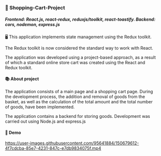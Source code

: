 ### 🛒 Shopping-Cart-Project
##### Frontend: React.js, react-redux, reduxjs/toolkit, react-toastify. Backend: cors, nodemon, express.js


🖥 This application implements state management using the Redux toolkit.  
<p>
  The Redux toolkit is now considered the standard way to work with React.
</p>
<p>The application was developed using a project-based approach, as a result of which a standard online store cart was created using the React and Redux toolkit.</p>

#### 📚 About project

The application consists of a main page and a shopping cart page.
During the development process, the addition and removal of goods from the basket, as well as the calculation of the total amount and the total number of goods, have been implemented.

The application contains a backend for storing goods. Development was carried out using Node.js and express.js

#### 🎥 Demo



https://user-images.githubusercontent.com/95641884/150679612-4f7cdcba-85e7-4231-847c-e7db9834075f.mp4

